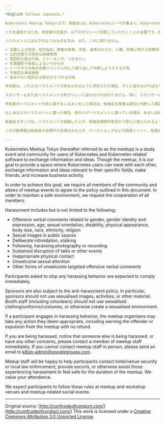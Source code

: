 ```yaml
---
---
*English follows Japanese.*

Kubernetes Meetup Tokyo(以下、勉強会)は、Kubernetesユーザが集まり、KubernetesやKubernetesを使ったソフトウェアについて情報交換、交流をするための勉強会です。勉強会の開催を通じて、Kubernetesのユーザが一堂に集まり、Kubernetesにまつわる様々な分野の知識や情報を交換し、新たな友人やコミュニティとのつながり、仕事やビジネスチャンスを増やせる場所とすることが目標です。

これを達成するため、参加者の全員が、以下のポリシーに同意していただくことが必要です。全員にとって安全な環境を維持するため、皆さん一人一人にご協力をお願いします。

ハラスメントには以下のようなものを含み、また、これに限りません。

- 言葉による性別、性的指向、障害の有無、外見、身体の大きさ、人種、宗教に関する攻撃的なコメント
- 公的空間での性的な映像表現
- 意図的な威力行為、ストーキング、つきまとい
- 写真撮影や録音によるいやがらせ
- トークやその他の会議イベントに対して繰り返して中断しようとする行為
- 不適切な身体接触
- 望まれない性的な注意を引きつける行為

参加者は、これらのハラスメント行為を止めるように求められた場合、すぐに従わなければなりません。

スポンサーもまた反ハラスメント行為ポリシーに従わなければなりません。特に、スポンサーは性的な関心を引き起こす映像表現、活動、あるいはその他の物品を使うべきではありません。ボランティアを含め、イベントのスタッフは、性的な関心を引き起こすような服装/制服/コスチュームを使うべきではありませんし、その他の手段で性的な関心を引き起こすような環境を作ることもすべきではありません。

参加者がハラスメント行為に属するふるまいをした場合は、勉強会主催者は適切と判断した範囲で、当該行為を行った者に対する警告や、参加費を返還せずに勉強会から追放処分とするなどを含むいかなる行動も取ります。

もしあなたがハラスメントに遭った場合、他の人がハラスメントに遭っている場合、あるいは他に気になることがあった時は、すぐに勉強会スタッフの誰かに連絡していただくようお願いします。勉強会スタッフに直接連絡ができない場合は[k8sjp-admin@googlegroups.com](<mailto:k8sjp-admin@googlegroups.com>)へメールをお願いします。

勉強会スタッフは、ハラスメントを経験した人が、勉強会期間中安全かつ安心と感じられるように、参加者がホテル/会場の警備や近隣の警察に連絡すること、付き添い者の提供、およびその他の支援を行います。私達にとってあなたが参加しているのは大事なことなのです。

この行動規範は勉強会の会期中や会場のみならず、ワークショップなどの関連イベント、勉強会に関連したソーシャルイベントにも適用されます。

---
```


Kubernetes Meetup Tokyo (hereafter referred to as the meetup) is a study event
and community for users of Kubernetes and Kubernetes related software to
exchange information and ideas. Though the meetup, it is our goal to provide a
space where Kubernetes users can meet with each other, exchange information and
ideas relevant to their specific fields, make friends, and increase business
activity.

In order to achieve this goal, we require all members of the community and
attees of meetup events to agree to the policy outlined in this document. In
order to maintain a safe environment, we request the cooperation of all
members.

Harassment includes but is not limited to the following:

- Offensive verbal comments related to gender, gender identity and expression,
  age, sexual orientation, disability, physical appearance, body size, race,
ethnicity, religion
- Sexual images in public spaces
- Deliberate intimidation, stalking
- Following, harassing photography or recording
- Sustained disruption of talks or other events
- Inappropriate physical contact
- Unwelcome sexual attention
- Other forms of unwelcome targeted offensive verbal comments

Participants asked to stop any harassing behavior are expected to comply
immediately.

Sponsors are also subject to the anti-harassment policy. In particular,
sponsors should not use sexualised images, activities, or other material. Booth
staff (including volunteers) should not use sexualised
clothing/uniforms/costumes, or otherwise create a sexualised environment.

If a participant engages in harassing behavior, the meetup organisers may take any action they deem appropriate, including warning the offender or expulsion from the meetup with no refund.

If you are being harassed, notice that someone else is being harassed, or have any other concerns, please contact a member of meetup staff immediately. If you cannot contact meetup staff in person, please send an email to [k8sjp-admin@googlegroups.com](<mailto:k8sjp-admin@googlegroups.com>).

Meeup staff will be happy to help participants contact hotel/venue security or local law enforcement, provide escorts, or otherwise assist those experiencing harassment to feel safe for the duration of the meetup. We value your attendance.

We expect participants to follow these rules at meetup and workshop venues and meetup-related social events.

---

Original source: [http://confcodeofconduct.com/](http://confcodeofconduct.com/)
This work is licensed under a [Creative Commons Attribution 3.0 Unported License](http://creativecommons.org/licenses/by/3.0/deed.en_US).
